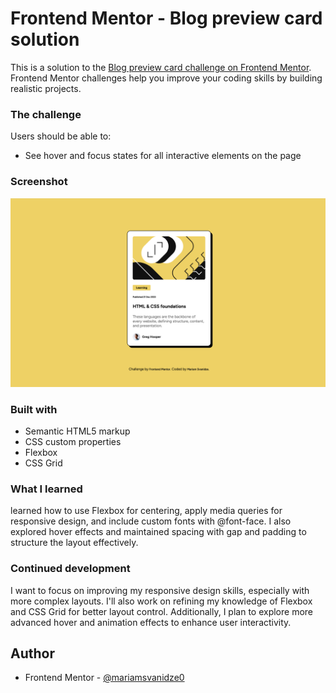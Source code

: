 # Frontend Mentor - Blog preview card solution

This is a solution to the [Blog preview card challenge on Frontend Mentor](https://www.frontendmentor.io/challenges/blog-preview-card-ckPaj01IcS). Frontend Mentor challenges help you improve your coding skills by building realistic projects. 


### The challenge

Users should be able to:
- See hover and focus states for all interactive elements on the page

### Screenshot

![](./Screenshot%202024-11-12%20at%2013.04.39.png)


### Built with

- Semantic HTML5 markup
- CSS custom properties
- Flexbox
- CSS Grid



### What I learned

 learned how to use Flexbox for centering, apply media queries for responsive design, and include custom fonts with @font-face. I also explored hover effects and maintained spacing with gap and padding to structure the layout effectively.


### Continued development

I want to focus on improving my responsive design skills, especially with more complex layouts. I'll also work on refining my knowledge of Flexbox and CSS Grid for better layout control. Additionally, I plan to explore more advanced hover and animation effects to enhance user interactivity.



## Author


- Frontend Mentor - [@mariamsvanidze0](https://www.frontendmentor.io/profile/mariamsvanidze0)


